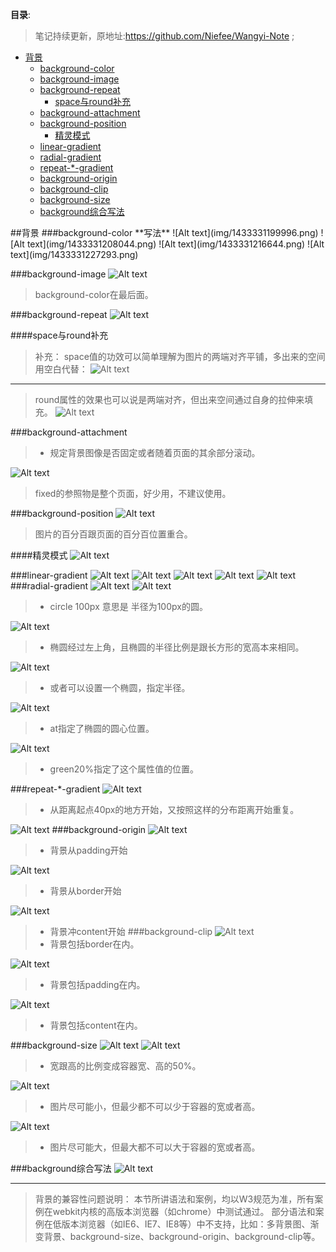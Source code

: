 **目录**:

>笔记持续更新，原地址:https://github.com/Niefee/Wangyi-Note ;


<ul>
<li><a href="#背景">背景</a><ul>
<li><a href="#background-color">background-color</a></li>
<li><a href="#background-image">background-image</a></li>
<li><a href="#background-repeat">background-repeat</a><ul>
<li><a href="#space与round补充">space与round补充</a></li>
</ul>
</li>
<li><a href="#background-attachment">background-attachment</a></li>
<li><a href="#background-position">background-position</a><ul>
<li><a href="#精灵模式">精灵模式</a></li>
</ul>
</li>
<li><a href="#linear-gradient">linear-gradient</a></li>
<li><a href="#radial-gradient">radial-gradient</a></li>
<li><a href="#repeat-gradient">repeat-*-gradient</a></li>
<li><a href="#background-origin">background-origin</a></li>
<li><a href="#background-clip">background-clip</a></li>
<li><a href="#background-size">background-size</a></li>
<li><a href="#background综合写法">background综合写法</a></li>
</ul>
</li>
</ul>
##背景
###background-color
**写法**
![Alt text](img/1433331199996.png)
![Alt text](img/1433331208044.png)
![Alt text](img/1433331216644.png)
![Alt text](img/1433331227293.png)

###background-image
![Alt text](img/1433331376205.png)
>background-color在最后面。

###background-repeat
![Alt text](img/1433331478061.png)

####space与round补充
>补充：
>space值的功效可以简单理解为图片的两端对齐平铺，多出来的空间用空白代替：
>![Alt text](img/1433331703422.png)

---
>round属性的效果也可以说是两端对齐，但出来空间通过自身的拉伸来填充。
>![Alt text](img/1433331745637.png)

###background-attachment
> - 规定背景图像是否固定或者随着页面的其余部分滚动。


![Alt text](img/1433331884043.png)
>fixed的参照物是整个页面，好少用，不建议使用。

###background-position
![Alt text](img/1433332092958.png)
>图片的百分百跟页面的百分百位置重合。

####精灵模式
![Alt text](img/1433332385409.png)

###linear-gradient
![Alt text](img/1433332820146.png)
![Alt text](img/1433332833957.png)
![Alt text](img/1433332857828.png)
![Alt text](img/1433332870723.png)
![Alt text](img/1433332904693.png)
###radial-gradient
![Alt text](img/1433333084350.png)
![Alt text](img/1433333137416.png)

> - circle 100px 意思是 半径为100px的圆。

![Alt text](img/1433333199339.png)
> - 椭圆经过左上角，且椭圆的半径比例是跟长方形的宽高本来相同。


![Alt text](img/1433333216900.png)
> - 或者可以设置一个椭圆，指定半径。


![Alt text](img/1433333239709.png)
> - at指定了椭圆的圆心位置。

![Alt text](img/1433333273615.png)
> - green20%指定了这个属性值的位置。

###repeat-*-gradient
![Alt text](img/1433333342327.png)
> - 从距离起点40px的地方开始，又按照这样的分布距离开始重复。

![Alt text](img/1433333357571.png)
###background-origin
![Alt text](img/1433333457710.png)
> - 背景从padding开始

![Alt text](img/1433333470559.png)
> - 背景从border开始

![Alt text](img/1433333484790.png)
> - 背景冲content开始
###background-clip
![Alt text](img/1433333580248.png)
> - 背景包括border在内。

![Alt text](img/1433333590150.png)
> - 背景包括padding在内。

![Alt text](img/1433333601203.png)
> - 背景包括content在内。

###background-size
![Alt text](img/1433333692424.png)
![Alt text](img/1433333710863.png)
> - 宽跟高的比例变成容器宽、高的50%。

![Alt text](img/1433333735994.png)
> - 图片尽可能小，但最少都不可以少于容器的宽或者高。

![Alt text](img/1433333746589.png)
> - 图片尽可能大，但最大都不可以大于容器的宽或者高。


###background综合写法
![Alt text](img/1433333871911.png)

---

>背景的兼容性问题说明：
>本节所讲语法和案例，均以W3规范为准，所有案例在webkit内核的高版本浏览器（如chrome）中测试通过。
>部分语法和案例在低版本浏览器（如IE6、IE7、IE8等）中不支持，比如：多背景图、渐变背景、background-size、background-origin、background-clip等。





